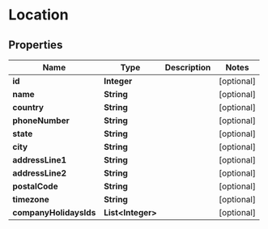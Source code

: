 

# Location


## Properties

| Name | Type | Description | Notes |
|------------ | ------------- | ------------- | -------------|
|**id** | **Integer** |  |  [optional] |
|**name** | **String** |  |  [optional] |
|**country** | **String** |  |  [optional] |
|**phoneNumber** | **String** |  |  [optional] |
|**state** | **String** |  |  [optional] |
|**city** | **String** |  |  [optional] |
|**addressLine1** | **String** |  |  [optional] |
|**addressLine2** | **String** |  |  [optional] |
|**postalCode** | **String** |  |  [optional] |
|**timezone** | **String** |  |  [optional] |
|**companyHolidaysIds** | **List&lt;Integer&gt;** |  |  [optional] |



